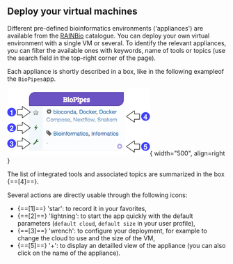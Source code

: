 ## Deploy your virtual machines

Different pre-defined bioinformatics environments ('appliances') are available from the [RAINBio](https://biosphere.france-bioinformatique.fr/catalogue) catalogue. You can deploy your own virtual environment with a single VM or several. To identify the relevant appliances, you can filter the available ones with keywords, name of tools or topics (use the search field in the top-right corner of the page).

Each appliance is shortly described in a box, like in the following exampleof the `BioPipes`app.

![Biosphere portal RAINBio box example](https://github.com/IFB-ElixirFr/biosphere/raw/master/assets/img/rainbio-box.png){ width="500", align=right }


The list of integrated tools and associated topics are summarized in the box {==[4]==}.

Several actions are directly usable through the following icons:<br>
- {==[1]==} 'star': to record it in your favorites,<br>
- {==[2]==} 'lightning': to start the app quickly with the default parameters (`default cloud`, `default size` in your user profile),<br>
- {==[3]==} 'wrench': to configure your deployment, for example to change the cloud to use and the size of the VM,<br>
- {==[5]==} '+': to display an detailled view of the appliance (you can also click on the name of the appliance).
